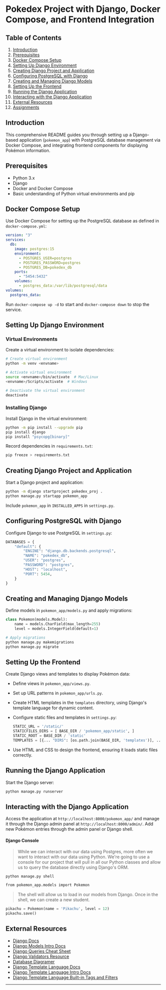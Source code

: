 # Pokedex Project with Django, Docker Compose, and Frontend Integration

## Table of Contents

1. [Introduction](#introduction)
2. [Prerequisites](#prerequisites)
3. [Docker Compose Setup](#docker-compose-setup)
4. [Setting Up Django Environment](#setting-up-django-environment)
5. [Creating Django Project and Application](#creating-django-project-and-application)
6. [Configuring PostgreSQL with Django](#configuring-postgresql-with-django)
7. [Creating and Managing Django Models](#creating-and-managing-django-models)
8. [Setting Up the Frontend](#setting-up-the-frontend)
9. [Running the Django Application](#running-the-django-application)
10. [Interacting with the Django Application](#interacting-with-the-django-application)
11. [External Resources](#external-resources)
12. [Assignments](#assignments)

## Introduction

This comprehensive README guides you through setting up a Django-based application (`pokemon_app`) with PostgreSQL database management via Docker Compose, and integrating frontend components for displaying Pokémon information.

## Prerequisites

- Python 3.x
- Django
- Docker and Docker Compose
- Basic understanding of Python virtual environments and pip

## Docker Compose Setup

Use Docker Compose for setting up the PostgreSQL database as defined in `docker-compose.yml`:

```yaml
version: "3"
services:
  db:
    image: postgres:15
    environment:
      - POSTGRES_USER=postgres
      - POSTGRES_PASSWORD=postgres
      - POSTGRES_DB=pokedex_db
    ports:
      - "5454:5432"
    volumes:
      - postgres_data:/var/lib/postgresql/data
volumes:
  postgres_data:
```

Run `docker-compose up -d` to start and `docker-compose down` to stop the service.

## Setting Up Django Environment

### Virtual Environments

Create a virtual environment to isolate dependencies:

```bash
# Create virtual environment
python -m venv <envname>

# Activate virtual environment
source <envname>/bin/activate  # Mac/Linux
<envname>/Scripts/activate  # Windows

# Deactivate the virtual environment
deactivate
```

### Installing Django

Install Django in the virtual environment:

```bash
python -m pip install --upgrade pip
pip install django
pip install "psycopg[binary]"

```

Record dependencies in `requirements.txt`:

```bash
pip freeze > requirements.txt
```

## Creating Django Project and Application

Start a Django project and application:

```bash
python -m django startproject pokedex_proj .
python manage.py startapp pokemon_app
```

Include `pokemon_app` in `INSTALLED_APPS` in `settings.py`.

## Configuring PostgreSQL with Django

Configure Django to use PostgreSQL in `settings.py`:

```python
DATABASES = {
    "default": {
        "ENGINE": "django.db.backends.postgresql",
        "NAME": "pokedex_db",
        "USER": "postgres",
        "PASSWORD": "postgres",
        "HOST": "localhost",
        "PORT": 5454,
    }
}
```

## Creating and Managing Django Models

Define models in `pokemon_app/models.py` and apply migrations:

```python
class Pokemon(models.Model):
    name = models.CharField(max_length=255)
    level = models.IntegerField(default=1)

# Apply migrations
python manage.py makemigrations
python manage.py migrate
```

## Setting Up the Frontend

Create Django views and templates to display Pokémon data:

- Define views in `pokemon_app/views.py`.
- Set up URL patterns in `pokemon_app/urls.py`.
- Create HTML templates in the `templates` directory, using Django's template language for dynamic content.
- Configure static files and templates in `settings.py`:

  ```python
  STATIC_URL = '/static/'
  STATICFILES_DIRS = [ BASE_DIR / 'pokemon_app/static', ]
  STATIC_ROOT = BASE_DIR / 'static'
  TEMPLATES = [{... "DIRS": [os.path.join(BASE_DIR, 'templates')], ...}]
  ```

- Use HTML and CSS to design the frontend, ensuring it loads static files correctly.

## Running the Django Application

Start the Django server:

```bash
python manage.py runserver
```

## Interacting with the Django Application

Access the application at `http://localhost:8000/pokemon_app/` and manage it through the Django admin panel at `http://localhost:8000/admin/`. Add new Pokémon entries through the admin panel or Django shell.

#### Django Console

> While we can interact with our data using Postgres, more often we want to interact with our data using Python. We're going to use a console for our project that will pull in all our Python classes and allow us to query the database directly using Django's ORM.

```bash
python manage.py shell

from pokemon_app.models import Pokemon
```

> The shell will allow us to load in our models from Django. Once in the shell, we can create a new student.

```python
pikachu = Pokemon(name = 'Pikachu', level = 12)
pikachu.save()
```

## External Resources

- [Django Docs](https://docs.djangoproject.com/en/2.2/)
- [Django Models Intro Docs](https://docs.djangoproject.com/en/2.2/topics/db/models/)
- [Django Queries Cheat Sheet](https://github.com/chrisdl/Django-QuerySet-Cheatsheet)
- [Django Validators Resource](https://docs.djangoproject.com/en/2.2/ref/validators/)
- [Database Diagramer](https://www.quickdatabasediagrams.com/)
- [Django Template Language Docs](https://docs.djangoproject.com/en/2.2/ref/templates/language/)
- [Django Template Language Intro Docs](https://docs.djangoproject.com/en/2.2/topics/templates/)
- [Django Template Language Built-in Tags and Filters](https://docs.djangoproject.com/en/2.2/ref/templates/builtins/)

---
